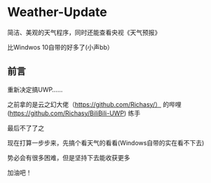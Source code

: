 # Weather-Update

简洁、美观的天气程序，同时还能查看央视《天气预报》

比Windwos 10自带的好多了(小声bb）

前言
----------------------------------------------


重新决定搞UWP……

之前拿的是云之幻大佬（https://github.com/Richasy/） 的哔哩(https://github.com/Richasy/BiliBili-UWP) 练手

最后不了了之

现在打算一步步来，先搞个看天气的看看(Windows自带的实在看不下去)

势必会有很多困难，但是坚持下去能收获更多

加油吧！
